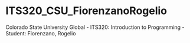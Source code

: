 # ITS320_CSU_FiorenzanoRogelio
Colorado State University Global - ITS320: Introduction to Programming - Student: Fiorenzano, Rogelio
